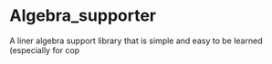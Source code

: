 # Algebra_supporter
A liner algebra support library that is simple and easy to be learned (especially for cop
